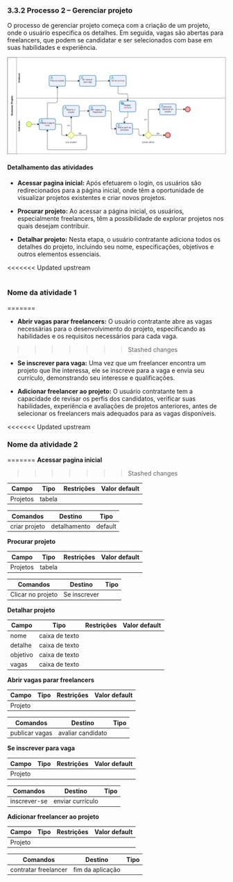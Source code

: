 ### 3.3.2 Processo 2 – Gerenciar projeto

O processo de gerenciar projeto começa com a criação de um projeto, onde o usuário especifica os detalhes. Em seguida, vagas são abertas para freelancers, que podem se candidatar e ser selecionados com base em suas habilidades e experiência.

![Exemplo de um Modelo BPMN do PROCESSO 2](../images/processo-2-gerenciar-projeto.png "Modelo BPMN do Processo 2.")


#### Detalhamento das atividades

* **Acessar pagina inicial:**
    Após efetuarem o login, os usuários são redirecionados para a página inicial, onde têm a oportunidade de visualizar projetos existentes e criar novos projetos.

* **Procurar projeto:**
    Ao acessar a página inicial, os usuários, especialmente freelancers, têm a possibilidade de explorar projetos nos quais desejam contribuir.

* **Detalhar projeto:**
    Nesta etapa, o usuário contratante adiciona todos os detalhes do projeto, incluindo seu nome, especificações, objetivos e outros elementos essenciais.

<<<<<<< Updated upstream
#

### **Nome da atividade 1**
=======
* **Abrir vagas parar freelancers:**
    O usuário contratante abre as vagas necessárias para o desenvolvimento do projeto, especificando as habilidades e os requisitos necessários para cada vaga.
>>>>>>> Stashed changes

* **Se inscrever para vaga:**
    Uma vez que um freelancer encontra um projeto que lhe interessa, ele se inscreve para a vaga e envia seu currículo, demonstrando seu interesse e qualificações.

* **Adicionar freelancer ao projeto:**
    O usuário contratante tem a capacidade de revisar os perfis dos candidatos, verificar suas habilidades, experiência e avaliações de projetos anteriores, antes de selecionar os freelancers mais adequados para as vagas disponíveis.


<<<<<<< Updated upstream
### **Nome da atividade 2**
=======
**Acessar pagina inicial**
>>>>>>> Stashed changes

| **Campo** | **Tipo** | **Restrições** | **Valor default** |
| --------- | -------- | -------------- | ----------------- |
| Projetos  | tabela   |                |                   |

| **Comandos**  | **Destino**  | **Tipo** |
| ------------- | ------------ | -------- |
| criar projeto | detalhamento | default  |


**Procurar projeto**

| **Campo** | **Tipo** | **Restrições** | **Valor default** |
| --------- | -------- | -------------- | ----------------- |
| Projetos  | tabela   |                |                   |

| **Comandos**      | **Destino**  | **Tipo** |
| ----------------- | ------------ | -------- |
| Clicar no projeto | Se inscrever |          |


**Detalhar projeto**

| **Campo** | **Tipo**       | **Restrições** | **Valor default** |
| --------- | -------------- | -------------- | ----------------- |
| nome      | caixa de texto |                |                   |
| detalhe   | caixa de texto |                |                   |
| objetivo  | caixa de texto |                |                   |
| vagas     | caixa de texto |                |                   |


**Abrir vagas parar freelancers**

| **Campo** | **Tipo** | **Restrições** | **Valor default** |
| --------- | -------- | -------------- | ----------------- |
| Projeto   |          |                |                   |

| **Comandos**   | **Destino**       | **Tipo** |
| -------------- | ----------------- | -------- |
| publicar vagas | avaliar candidato |          |


**Se inscrever para vaga**

| **Campo** | **Tipo** | **Restrições** | **Valor default** |
| --------- | -------- | -------------- | ----------------- |
| Projeto   |          |                |                   |

| **Comandos** | **Destino**      | **Tipo** |
| ------------ | ---------------- | -------- |
| inscrever-se | enviar currículo |          |


**Adicionar freelancer ao projeto**

| **Campo** | **Tipo** | **Restrições** | **Valor default** |
| --------- | -------- | -------------- | ----------------- |
| Projeto   |          |                |                   |

| **Comandos**         | **Destino**      | **Tipo** |
| -------------------- | ---------------- | -------- |
| contratar freelancer | fim da aplicação |          |